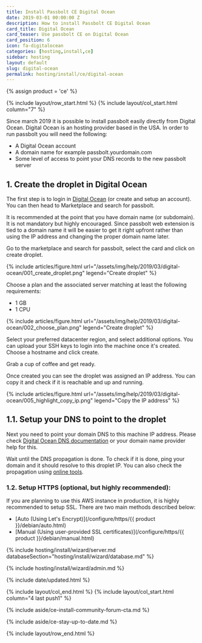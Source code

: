 ```yaml
---
title: Install Passbolt CE Digital Ocean
date: 2019-03-01 00:00:00 Z
description: How to install Passbolt CE Digital Ocean
card_title: Digital Ocean
card_teaser: Use passbolt CE on Digital Ocean
card_position: 6
icon: fa-digitalocean
categories: [hosting,install,ce]
sidebar: hosting
layout: default
slug: digital-ocean
permalink: hosting/install/ce/digital-ocean
---
```


{% assign product = 'ce' %}

{% include layout/row_start.html %}
{% include layout/col_start.html column="7" %}

Since march 2019 it is possible to install passbolt easily directly from Digital Ocean.
Digital Ocean is an hosting provider based in the USA. In order to run passbolt
you will need the following:
- A Digital Ocean account
- A domain name for example passbolt.yourdomain.com
- Some level of access to point your DNS records to the new passbolt server

## 1. Create the droplet in Digital Ocean

The first step is to login in [Digital Ocean](https://cloud.digitalocean.com) (or create and setup an account).
You can then head to Marketplace and search for passbolt.

It is recommended at the point that you have domain name (or subdomain). It is not mandatory but
highly encouraged. Since passbolt web extension is tied to a domain name it will be easier to get
it right upfront rather than using the IP address and changing the proper domain name later.

Go to the marketplace and search for passbolt, select the card and click on create
droplet.

{% include articles/figure.html
    url="/assets/img/help/2019/03/digital-ocean/001_create_droplet.png"
    legend="Create droplet"
%}

Choose a plan and the associated server matching at least the following requirements:
- 1 GB
- 1 CPU

{% include articles/figure.html
    url="/assets/img/help/2019/03/digital-ocean/002_choose_plan.png"
    legend="Create droplet"
%}

Select your preferred datacenter region, and select additional options.
You can upload your SSH keys to login into the machine once it's created.
Choose a hostname and click create.

Grab a cup of coffee and get ready.

Once created you can see the droplet was assigned an IP address.
You can copy it and check if it is reachable and up and running.

{% include articles/figure.html
    url="/assets/img/help/2019/03/digital-ocean/005_highlight_copy_ip.png"
    legend="Copy the IP address"
%}

## 1.1. Setup your DNS to point to the droplet

Next you need to point your domain DNS to this machine IP address. Please check
[Digital Ocean DNS documentation](https://www.digitalocean.com/docs/networking/dns/)
or your domain name provider help for this.

Wait until the DNS propagation is done. To check if it is done, ping your domain and it should
resolve to this droplet IP. You can also check the propagation using
[online tools](https://www.whatsmydns.net/).

### 1.2. Setup HTTPS (optional, but highly recommended):

If you are planning to use this AWS instance in production, it is highly recommended to setup SSL. There are two main methods described below:

- [Auto (Using Let's Encrypt)](/configure/https/{{ product }}/debian/auto.html)
- [Manual (Using user-provided SSL certificates)](/configure/https/{{ product }}/debian/manual.html)

{% include hosting/install/wizard/server.md databaseSection="hosting/install/wizard/database.md" %}

{% include hosting/install/wizard/admin.md %}

{% include date/updated.html %}

{% include layout/col_end.html %}
{% include layout/col_start.html column="4 last push1" %}

{% include aside/ce-install-community-forum-cta.md %}

{% include aside/ce-stay-up-to-date.md %}

{% include layout/row_end.html %}
